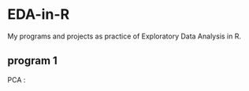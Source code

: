 # EDA-in-R
My programs and projects as practice of Exploratory Data Analysis in R.

## program 1
PCA : 
